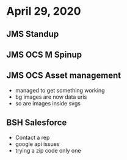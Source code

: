 # April 29, 2020

## JMS Standup

## JMS OCS M Spinup

## JMS OCS Asset management
- managed to get something working
- bg images are now data uris
- so are images inside svgs

## BSH Salesforce
- Contact a rep
- google api issues
- trying a zip code only one